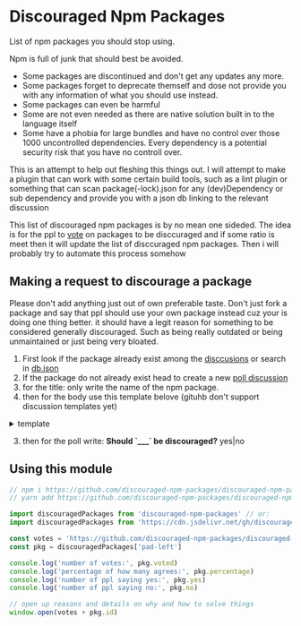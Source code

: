 # Discouraged Npm Packages
List of npm packages you should stop using.

Npm is full of junk that should best be avoided.
- Some packages are discontinued and don't get any updates any more.
- Some packages forget to deprecate themself and dose not provide you with any information of what you should use instead.
- Some packages can even be harmful
- Some are not even needed as there are native solution built in to the language itself
- Some have a phobia for large bundles and have no control over those 1000 uncontrolled dependencies. Every dependency is a potential security risk that you have no controll over.

This is an attempt to help out fleshing this things out.
I will attempt to make a plugin that can work with some certain build tools, such as a lint plugin or something that can scan package(-lock).json for any (dev)Dependency or sub dependency and provide you with a json db linking to the relevant discussion

This list of discouraged npm packages is by no mean one sideded. The idea is for the ppl to [vote](https://github.com/discouraged-npm-packages/discouraged-npm-packages/discussions/categories/should-stop-using) on packages to be disccuraged and if some ratio is meet then it will update the list of disccuraged npm packages. Then i will probably try to automate this process somehow


## Making a request to discourage a package

Please don't add anything just out of own preferable taste. Don't just fork a package and say that ppl should use your own package instead cuz your is doing one thing better. it should have a legit reason for something to be considered generally discouraged. Such as being really outdated or being unmaintained or just being very bloated.

1. First look if the package already exist among the [disccusions](https://github.com/discouraged-npm-packages/discouraged-npm-packages/discussions/categories/should-stop-using) or search in [db.json](https://github.com/discouraged-npm-packages/discouraged-npm-packages/blob/main/db.json)
1. If the package do not already exist head to create a new [poll discussion](https://github.com/discouraged-npm-packages/discouraged-npm-packages/discussions/new?category=should-stop-using)
2. for the title: only write the name of the npm package.
2. then for the body use this template belove (gituhb don't support discussion templates yet)
<details>
  <summary>template</summary>

````md

## Developer Should Stop Using: [_____](https://www.npmjs.com/package/_____)

## Reasons:

<!-- Put [x] for the reasons you think it should not be used -->

- [ ] Is Legacy
- [ ] It is deprecated or should be deprecated
- [ ] There is an alternative package for this
- [ ] It is not Maintained
- [ ] It is buggy
- [ ] It has vulnerability
- [ ] Bloated <!-- (too large in size) -->
- [ ] Should use builtin solution instead
- [ ] It is not a good cross platform/worker solution <!-- Depends on many core Node feature to be browserified or work in Deno land  -->
- [ ] Has unnecessary / unwanted access to filesystem or network

## Alternative solution

```js
// this two exist in all environment and works anywhere
new TextEncoder().encode()
new TextDecoder().decode()
```

````
</details>

3. then for the poll write: **Should \`___\` be discouraged?** yes|no

## Using this module
```js
// npm i https://github.com/discouraged-npm-packages/discouraged-npm-packages --save-dev
// yarn add https://github.com/discouraged-npm-packages/discouraged-npm-packages -d

import discouragedPackages from 'discouraged-npm-packages' // or:
import discouragedPackages from 'https://cdn.jsdelivr.net/gh/discouraged-npm-packages/discouraged-npm-packages@master/mod.js'

const votes = 'https://github.com/discouraged-npm-packages/discouraged-npm-packages/discussions/'
const pkg = discouragedPackages['pad-left']

console.log('number of votes:', pkg.voted)
console.log('percentage of how many agrees:', pkg.percentage)
console.log('number of ppl saying yes:', pkg.yes)
console.log('number of ppl saying no:', pkg.no)

// open up reasons and details on why and how to solve things
window.open(votes + pkg.id)
```

